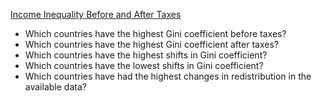 [Income Inequality Before and After Taxes](https://github.com/rfordatascience/tidytuesday/tree/main/data/2025/2025-08-05#readme)

* Which countries have the highest Gini coefficient before taxes?
* Which countries have the highest Gini coefficient after taxes?
* Which countries have the highest shifts in Gini coefficient?
* Which countries have the lowest shifts in Gini coefficient?
* Which countries have had the highest changes in redistribution in the available data?